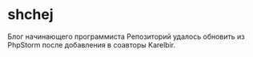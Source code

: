 # shchej
Блог начинающего программиста
Репозиторий удалось обновить из PhpStorm после добавления в соавторы Karelbir.
